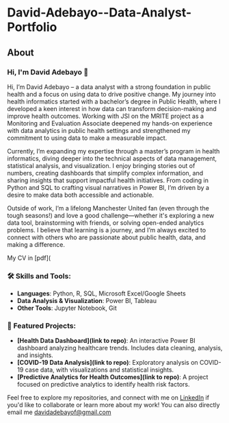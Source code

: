 # David-Adebayo--Data-Analyst-Portfolio
## About
### Hi, I'm David Adebayo 👋

Hi, I’m David Adebayo – a data analyst with a strong foundation in public health and a focus on using data to drive positive change. My journey into health informatics started with a bachelor’s degree in Public Health, where I developed a keen interest in how data can transform decision-making and improve health outcomes. Working with JSI on the MRITE project as a Monitoring and Evaluation Associate deepened my hands-on experience with data analytics in public health settings and strengthened my commitment to using data to make a measurable impact.

Currently, I’m expanding my expertise through a master’s program in health informatics, diving deeper into the technical aspects of data management, statistical analysis, and visualization. I enjoy bringing stories out of numbers, creating dashboards that simplify complex information, and sharing insights that support impactful health initiatives. From coding in Python and SQL to crafting visual narratives in Power BI, I’m driven by a desire to make data both accessible and actionable.

Outside of work, I’m a lifelong Manchester United fan (even through the tough seasons!) and love a good challenge—whether it's exploring a new data tool, brainstorming with friends, or solving open-ended analytics problems. I believe that learning is a journey, and I’m always excited to connect with others who are passionate about public health, data, and making a difference.

My CV in [pdf](

### 🛠️ Skills and Tools:
- **Languages**: Python, R, SQL, Microsoft Excel/Google Sheets
- **Data Analysis & Visualization**: Power BI, Tableau
- **Other Tools**: Jupyter Notebook, Git

### 🌟 Featured Projects:
- **[Health Data Dashboard](link to repo)**: An interactive Power BI dashboard analyzing healthcare trends. Includes data cleaning, analysis, and insights.
- **[COVID-19 Data Analysis](link to repo)**: Exploratory analysis on COVID-19 case data, with visualizations and statistical insights.
- **[Predictive Analytics for Health Outcomes](link to repo)**: A project focused on predictive analytics to identify health risk factors.

Feel free to explore my repositories, and connect with me on [LinkedIn](www.linkedin.com/in/david-adebayo-7aa797240) if you'd like to collaborate or learn more about my work! You can also directly email me davidadebayof@gmail.com
